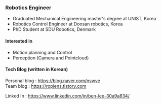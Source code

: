 ### Robotics Engineer

- Graduated Mechanical Engineering master's degree at UNIST, Korea 
- Robotics Control Engineer at Doosan robotics, Korea
- PhD Student at SDU Robotics, Denmark
 
#### Interested in 
- Motion planning and Control
- Perception (Camera and Pointcloud)

#### Tech Blog (written in Korean)
Personal blog : https://blog.naver.com/nswve  
Team     blog : https://ropiens.tistory.com  

Linked In     : https://www.linkedin.com/in/ben-lee-30a9a834/
<!--
**benthebear93/benthebear93** is a ✨ _special_ ✨ repository because its `README.md` (this file) appears on your GitHub profile.

Here are some ideas to get you started:

- 🔭 I’m currently working on ...
- 🌱 I’m currently learning ...
- 👯 I’m looking to collaborate on ...
- 🤔 I’m looking for help with ...
- 💬 Ask me about ...
- 📫 How to reach me: ...
- 😄 Pronouns: ...
- ⚡ Fun fact: ...
-->
